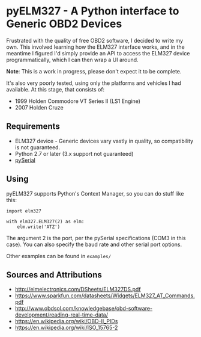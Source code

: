 # pyELM327 - A Python interface to Generic OBD2 Devices

Frustrated with the quality of free OBD2 software, I decided to write my own.
This involved learning how the ELM327 interface works, and in the meantime I
figured I'd simply provide an API to access the ELM327 device
programmatically, which I can then wrap a UI around.

**Note**: This is a work in progress, please don't expect it to be complete.

It's also very poorly tested, using only the platforms and vehicles I had
available. At this stage, that consists of:

* 1999 Holden Commodore VT Series II (LS1 Engine)
* 2007 Holden Cruze

## Requirements

* ELM327 device - Generic devices vary vastly in quality, so compatibility
is not guaranteed.
* Python 2.7 or later (3.x support not guaranteed)
* [pySerial](http://pyserial.sourceforge.net/)

## Using

pyELM327 supports Python's Context Manager, so you can do stuff like this:

```
import elm327

with elm327.ELM327(2) as elm:
	elm.write('ATZ')
```

The argument 2 is the port, per the pySerial specifications (COM3 in this
case). You can also specify the baud rate and other serial port options.

Other examples can be found in `examples/`

## Sources and Attributions

* http://elmelectronics.com/DSheets/ELM327DS.pdf
* https://www.sparkfun.com/datasheets/Widgets/ELM327_AT_Commands.pdf
* http://www.obdsol.com/knowledgebase/obd-software-development/reading-real-time-data/
* https://en.wikipedia.org/wiki/OBD-II_PIDs
* https://en.wikipedia.org/wiki/ISO_15765-2
